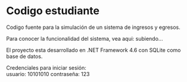 # Codigo estudiante

Codigo fuente para la simulación de un sistema de ingresos y egresos.

Para conocer la funcionalidad del sistema, vea aqui: subiendo...

El proyecto esta desarrollado en .NET Framework 4.6 con SQLite como base de datos.

Credenciales para iniciar sesión:  
usuario: 10101010 
contraseña: 123
